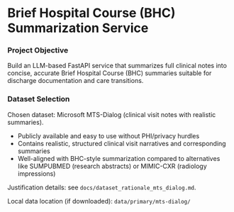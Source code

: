 # Brief Hospital Course (BHC) Summarization Service

### Project Objective
Build an LLM-based FastAPI service that summarizes full clinical notes into concise, accurate Brief Hospital Course (BHC) summaries suitable for discharge documentation and care transitions.

### Dataset Selection
Chosen dataset: Microsoft MTS-Dialog (clinical visit notes with realistic summaries).
- Publicly available and easy to use without PHI/privacy hurdles
- Contains realistic, structured clinical visit narratives and corresponding summaries
- Well-aligned with BHC-style summarization compared to alternatives like SUMPUBMED (research abstracts) or MIMIC-CXR (radiology impressions)

Justification details: see `docs/dataset_rationale_mts_dialog.md`.

Local data location (if downloaded): `data/primary/mts-dialog/`

